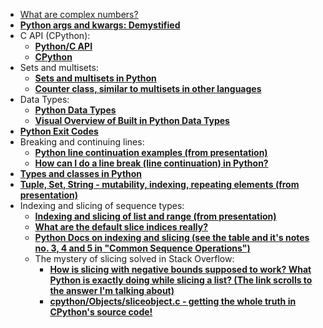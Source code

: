 * [What are complex numbers?](https://www.mathsisfun.com/numbers/complex-numbers.html)
* [**Python args and kwargs: Demystified**](https://realpython.com/python-kwargs-and-args/)
* C API (CPython):
  * [**Python/C API**](https://docs.python.org/3/c-api/index.html)
  * [**CPython**](https://en.wikipedia.org/wiki/CPython)
* Sets and multisets:
  * [**Sets and multisets in Python**](https://dbader.org/blog/sets-and-multiset-in-python)
  * [**Counter class, similar to multisets in other languages**](https://docs.python.org/3/library/collections.html#collections.Counter)
* Data Types:
  * [**Python Data Types**](https://www.geeksforgeeks.org/python-data-types/)
  * [**Visual Overview of Built in Python Data Types**](https://www.openriskmanagement.com/visual-overview-of-built-in-python-data-types/)
* [**Python Exit Codes**](https://linuxhint.com/python-exit-codes/)
* Breaking and continuing lines:
  * [**Python line continuation examples (from presentation)**](Files/L12_Python_line_continuation.py)
  * [**How can I do a line break (line continuation) in Python?**](https://stackoverflow.com/questions/53162/how-can-i-do-a-line-break-line-continuation-in-python)
* [**Types and classes in Python**](https://stackoverflow.com/questions/4479819/types-and-classes-in-python)
* [**Tuple, Set, String - mutability, indexing, repeating elements (from presentation)**](Files/L12_Tuple_set_string.py)
* Indexing and slicing of sequence types:
  * [**Indexing and slicing of list and range (from presentation)**](Files/L12_Indexing_and_slicing_of_list_and_range.py)
  * [**What are the default slice indices really?**](https://stackoverflow.com/questions/12521798/what-are-the-default-slice-indices-really)
  * [**Python Docs on indexing and slicing (see the table and it's notes no. 3, 4 and 5 in "Common Sequence Operations")**](https://docs.python.org/3/library/stdtypes.html#common-sequence-operations)
  * The mystery of slicing solved in Stack Overflow:
    * [**How is slicing with negative bounds supposed to work? What Python is exactly doing while slicing a list? (The link scrolls to the answer I'm talking about)**](https://stackoverflow.com/questions/493046/i-dont-understand-slicing-with-negative-bounds-in-python-how-is-this-supposed/71330285#71330285)
    * [**cpython/Objects/sliceobject.c - getting the whole truth in CPython's source code!**](https://github.com/python/cpython/blob/main/Objects/sliceobject.c)
